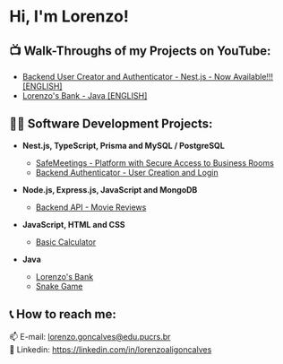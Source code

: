 <h1>Hi, I'm Lorenzo!</h1>

<h2>📺 Walk-Throughs of my Projects on YouTube:</h2>

- [Backend User Creator and Authenticator - Nest.js - Now Available!!! [ENGLISH]](https://youtu.be/UGgffq8k-wE)
- [Lorenzo's Bank - Java [ENGLISH]](https://youtu.be/JMwfwZwghPo)

<h2>👨‍💻 Software Development Projects:</h2>

- <b>Nest.js, TypeScript, Prisma and MySQL / PostgreSQL </b>
  - [SafeMeetings - Platform with Secure Access to Business Rooms](https://github.com/lorenzoalig/SafeMeetings)
  - [Backend Authenticator - User Creation and Login](https://github.com/lorenzoalig/Backend_UserAuthentication)

- <b>Node.js, Express.js, JavaScript and MongoDB</b>
  - [Backend API - Movie Reviews](https://github.com/lorenzoalig/API_RESTful_Node.js_MovieReviews)

- <b>JavaScript, HTML and CSS</b>
  - [Basic Calculator](https://github.com/lorenzoalig/Web_Calculator)

- <b>Java</b>
  - [Lorenzo's Bank](https://github.com/lorenzoalig/LorenzoBank)
  - [Snake Game](https://github.com/lorenzoalig/LorenzoSnakeGame)

<h2> 📞 How to reach me:</h2>

📫 E-mail: lorenzo.goncalves@edu.pucrs.br<br/>
💼 Linkedin: https://linkedin.com/in/lorenzoaligoncalves

<!--
**joshmadakor1/joshmadakor1** is a ✨ _special_ ✨ repository because its `README.md` (this file) appears on your GitHub profile.

Here are some ideas to get you started:

- 🔭 I’m currently working on ...
- 🌱 I’m currently learning ...
- 👯 I’m looking to collaborate on ...
- 🤔 I’m looking for help with ...
- 💬 Ask me about ...
- 📫 How to reach me: ...
- 😄 Pronouns: ...
- ⚡ Fun fact: ...
-->
